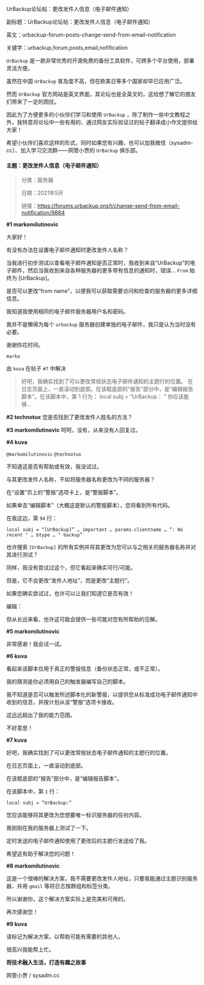 UrBackup论坛帖：更改发件人信息（电子邮件通知）

副标题：UrBackup论坛帖：更改发件人信息（电子邮件通知）

英文：urbackup-forum-posts-change-send-from-email-notification

关键字：urbackup,forum,posts,email,nofification



`UrBackup` 是一款非常优秀的开源免费的备份工具软件，可跨多个平台使用，部署灵活方便。

虽然在中国 `UrBackup` 普及度不高，但在欧美日等多个国家却早已应用广泛。

然而 `UrBackup` 官方网站是英文界面，其论坛也是全英文的，这给想了解它的朋友们带来了一定的困扰。

因此为了方便更多的小伙伴们学习和使用 `UrBackup` ，除了制作一些中文教程之外，我特意将论坛中一些有用的、通过网友实际验证过的帖子翻译成小作文提供给大家！

希望小伙伴们喜欢这样的形式，同时如果您有兴趣，也可以加我微信（sysadm-cc）、加入学习交流群——网管小贾的 `UrBackup` 俱乐部。



#### 主题：更改发件人信息（电子邮件通知）

> 分类：服务器
>
> 日期：2021年5月
>
> 链接：https://forums.urbackup.org/t/change-send-from-email-notification/9884



**#1 markomilutinovic**

大家好！

有没有办法在设置电子邮件通知时更改发件人名称？

当我进行初步测试以查看电子邮件通知是否正常时，我收到来自“UrBackup”的电子邮件，然后当我收到来自各种服务器的更多带有信息的通知时，错误... `From` 始终为 [UrBackup]。



是否可以更改“from name”，以便我可以获取需要访问和检查的服务器的更多详细信息。



我知道我使用相同的电子邮件服务器用户名和密码。

我并不是懒得为每个 `urbackup` 服务器创建单独的电子邮件，我只是认为当时没有必要。

谢谢你花时间。

`marko`



由 `kuva` 在帖子 `#7` 中解决

> 好吧，我确实找到了可以更改常规状态电子邮件通知的主题行的位置。 在日志页面上，一直滚动到底部。在该框底部的“报告”部分中，是“编辑报告脚本”。在该脚本中，第 1 行为： local subj = “UrBackup： ” 你应该能够...



**#2 technotux**
您是否找到了更改发件人姓名的方法？



**#3 markomilutinovic**
呵呵，没有，从来没有人回复过。



**#4 kuva**

`@markomilutinovic` `@technotux`

不知道这是否有帮助或有效，我没试过。

与其更改发件人名称，不如将服务器名称更改为不同的服务器？



在“设置”页上的“警报”选项卡上，是“警报脚本”。

如果单击“编辑脚本”（大概这是默认的警报脚本），您将看到所有代码。

在我这边，第 `94` 行：

```
local subj = “[UrBackup]” … important … params.clientname … “: No recent " … btype … " backup”
```



也许搜索 `[UrBackup]` 的所有实例并将其更改为您可以与之相关的服务器名称并对其进行测试？

同样，我没有尝试过这个，但它看起来确实可行/可能。

但是，它不会更改“发件人地址”，而是更改“主题行”。

如果您确实尝试过，也许可以让我们知道它是否有效！

编辑：

但从长远来看，也许这可能会提供一些可能对您有所帮助的见解。



**#5 markomilutinovic**

非常感谢！我会试一试。



**#6 kuva**

看起来该脚本仅用于真正的警报信息（备份状态正常，或不正常）。

我的猜测是你必须用自己的触发器编写自己的脚本。

我不知道是否可以触发所述脚本化的新警报，以提供您从标准成功电子邮件通知中收到的信息，并按计划从该“警报”选项卡接收。

这远远超出了我的能力范围。

不好意思！



**#7 kuva**

好吧，我确实找到了可以更改常规状态电子邮件通知的主题行的位置。

在日志页面上，一直滚动到底部。

在该框底部的“报告”部分中，是“编辑报告脚本”。

在该脚本中，第 `1` 行：

```
local subj = “UrBackup:”
```



您应该能够将其更改为您想要唯一标识服务器的任何内容。

我刚刚在我的服务器上测试了一下。

定时发送的电子邮件通知使用了更改后的主题行发送给了我。

希望这有助于解决您的问题！



**#8 markomilutinovic**

这是一个很棒的解决方案，我不需要更改发件人地址，只要我能通过主题识别服务器，并用 `gmail` 等将日志按群组和标签分类。

所以谢谢你，这个解决方案实际上是完美和可用的。

再次感谢您！



**#9 kuva**

请标记为解决方案，以帮助可能有需要的其他人。

很高兴我能帮上忙。



**将技术融入生活，打造有趣之故事**

网管小贾 / sysadm.cc